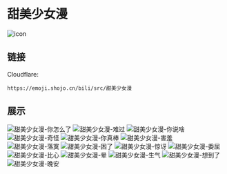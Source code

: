 # 甜美少女漫
![icon](https://emoji.shojo.cn/bili/src/甜美少女漫/icon.png)
## 链接
Cloudflare:
```
https://emoji.shojo.cn/bili/src/甜美少女漫
```
## 展示
![甜美少女漫-你怎么了](https://emoji.shojo.cn/bili/src/甜美少女漫/甜美少女漫-你怎么了.png)
![甜美少女漫-难过](https://emoji.shojo.cn/bili/src/甜美少女漫/甜美少女漫-难过.png)
![甜美少女漫-你说啥](https://emoji.shojo.cn/bili/src/甜美少女漫/甜美少女漫-你说啥.png)
![甜美少女漫-奇怪](https://emoji.shojo.cn/bili/src/甜美少女漫/甜美少女漫-奇怪.png)
![甜美少女漫-你真棒](https://emoji.shojo.cn/bili/src/甜美少女漫/甜美少女漫-你真棒.png)
![甜美少女漫-害羞](https://emoji.shojo.cn/bili/src/甜美少女漫/甜美少女漫-害羞.png)
![甜美少女漫-落寞](https://emoji.shojo.cn/bili/src/甜美少女漫/甜美少女漫-落寞.png)
![甜美少女漫-困了](https://emoji.shojo.cn/bili/src/甜美少女漫/甜美少女漫-困了.png)
![甜美少女漫-惊讶](https://emoji.shojo.cn/bili/src/甜美少女漫/甜美少女漫-惊讶.png)
![甜美少女漫-委屈](https://emoji.shojo.cn/bili/src/甜美少女漫/甜美少女漫-委屈.png)
![甜美少女漫-比心](https://emoji.shojo.cn/bili/src/甜美少女漫/甜美少女漫-比心.png)
![甜美少女漫-晕](https://emoji.shojo.cn/bili/src/甜美少女漫/甜美少女漫-晕.png)
![甜美少女漫-生气](https://emoji.shojo.cn/bili/src/甜美少女漫/甜美少女漫-生气.png)
![甜美少女漫-想到了](https://emoji.shojo.cn/bili/src/甜美少女漫/甜美少女漫-想到了.png)
![甜美少女漫-晚安](https://emoji.shojo.cn/bili/src/甜美少女漫/甜美少女漫-晚安.png)
